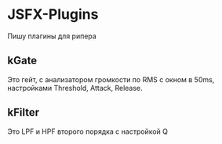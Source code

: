# JSFX-Plugins
Пишу плагины для рипера

## kGate

Это гейт, с анализатором громкости по RMS с окном в 50ms, настройками Threshold, Attack, Release.

## kFilter

Это LPF и HPF второго порядка с настройкой Q
